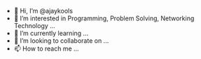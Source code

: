- 👋 Hi, I’m @ajaykools
- 👀 I’m interested in Programming, Problem Solving, Networking Technology ...
- 🌱 I’m currently learning ...
- 💞️ I’m looking to collaborate on ...
- 📫 How to reach me ...

<!---
ajaykools/ajaykools is a ✨ special ✨ repository because its `README.md` (this file) appears on your GitHub profile.
You can click the Preview link to take a look at your changes.
--->

